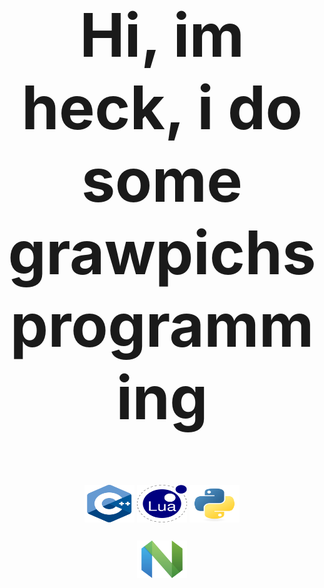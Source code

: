 <div align="center" valign="top"><br>
  <h1 style="font-size:10vw">Hi, im heck, i do some grawpichs programming </h1>
</div>

<div align="center" valign="top"><br>
  <img align="center" alt="..." height="60" width="80" src="https://raw.githubusercontent.com/devicons/devicon/master/icons/cplusplus/cplusplus-original.svg">
  <img align="center" alt="..." height="60" width="80" src="https://raw.githubusercontent.com/devicons/devicon/master/icons/lua/lua-original.svg">
  <img align="center" alt="..." height="60" width="80" src="https://raw.githubusercontent.com/devicons/devicon/master/icons/python/python-original.svg">
</div>
  
  ##
 
<div align="center" valign="top"> 
  <img align="center" alt="..." height="60" width="80" src="https://raw.githubusercontent.com/devicons/devicon/master/icons/neovim/neovim-original.svg">
</div>
